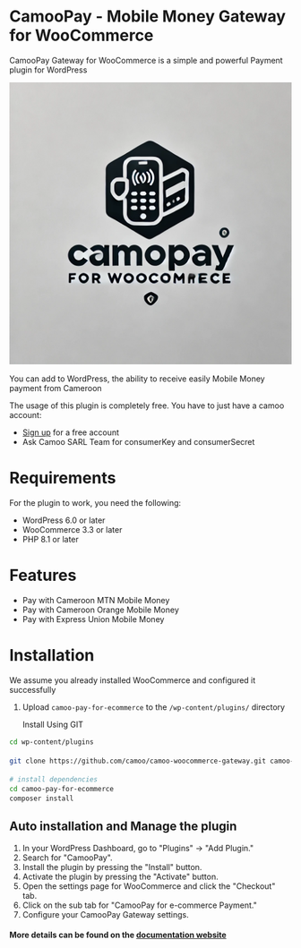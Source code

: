 # CamooPay - Mobile Money Gateway for WooCommerce
CamooPay Gateway for WooCommerce is a simple and powerful Payment plugin for WordPress

[![CamooPay](includes/assets/images/camoo-pay.webp)](https://www.camoo.cm)

You can add to WordPress, the ability to receive easily Mobile Money payment from Cameroon

The usage of this plugin is completely free. You have to just have a camoo account:
* [Sign up](https://www.camoo.cm/) for a free account
* Ask Camoo SARL Team for consumerKey and consumerSecret

# Requirements
For the plugin to work, you need the following:
* WordPress 6.0 or later
* WooCommerce 3.3 or later
* PHP 8.1 or later

# Features

* Pay with Cameroon MTN Mobile Money
* Pay with Cameroon Orange Mobile Money
* Pay with Express Union Mobile Money

# Installation
We assume you already installed WooCommerce and configured it successfully

1. Upload `camoo-pay-for-ecommerce` to the `/wp-content/plugins/` directory

   Install Using GIT
```sh
cd wp-content/plugins

git clone https://github.com/camoo/camoo-woocommerce-gateway.git camoo-pay-for-ecommerce

# install dependencies
cd camoo-pay-for-ecommerce
composer install
```

## Auto installation and Manage the plugin
1. In your WordPress Dashboard, go to \"Plugins\" → \"Add Plugin\."
2. Search for \"CamooPay\".
3. Install the plugin by pressing the \"Install\" button.
4. Activate the plugin by pressing the \"Activate\" button.
5. Open the settings page for WooCommerce and click the \"Checkout\" tab.
6. Click on the sub tab for \"CamooPay for e-commerce Payment\."
7. Configure your CamooPay Gateway settings.

#### More details can be found on the [documentation website](https://www.camoo.cm)
